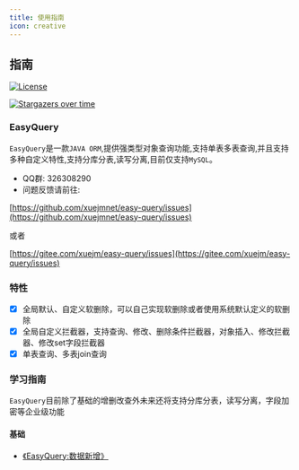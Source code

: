 ```yaml
---
title: 使用指南
icon: creative
---
```


## 指南

[![License](https://img.shields.io/badge/license-Apache2-blue.svg)](https://github.com/xuejmnet/easy-query/blob/main/LICENSE)

[![Stargazers over time](https://starchart.cc/xuejmnet/easy-query.svg)](https://starchart.cc/xuejmnet/easy-query)

### EasyQuery
`EasyQuery`是一款`JAVA ORM`,提供强类型对象查询功能,支持单表多表查询,并且支持多种自定义特性,支持分库分表,读写分离,目前仅支持`MySQL`。



- QQ群: 326308290
- 问题反馈请前往:

[https://github.com/xuejmnet/easy-query/issues](https://github.com/xuejmnet/easy-query/issues) 


或者 

[https://gitee.com/xuejm/easy-query/issues](https://gitee.com/xuejm/easy-query/issues)

### 特性

- [x] 全局默认、自定义软删除，可以自己实现软删除或者使用系统默认定义的软删除
- [x] 全局自定义拦截器，支持查询、修改、删除条件拦截器，对象插入、修改拦截器、修改set字段拦截器
- [x] 单表查询、多表join查询

### 学习指南
`EasyQuery`目前除了基础的增删改查外未来还将支持分库分表，读写分离，字段加密等企业级功能

#### 基础
- [《EasyQuery:数据新增》](/guide/basic/insert)